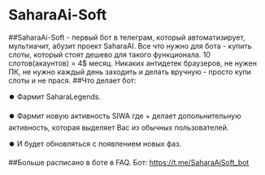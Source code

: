 # SaharaAi-Soft
##SaharaAi-Soft - первый бот в телеграм, который автоматизирует, мультиачит, абузит проект SaharaAI.
Все что нужно для бота - купить слоты, который стоят дешево для такого функционала.
10 слотов(акаунтов) = 4$ месяц.
Никаких антидетек браузеров, не нужен ПК, не нужно каждый день заходить и делать вручную - просто купи слоты и не прася.
##Что делает бот:

⏺️ Фармит SaharaLegends.

⏺️ Фармит новую активность SIWA где + делает допольнительную активность, которая выделяет Вас из обычных пользователей.

⏺️ И будет обновляться с появлением новых фаз.

##Больше расписано в боте в FAQ. Бот: https://t.me/SaharaAiSoft_bot

